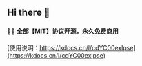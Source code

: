 ## Hi there 👋

#### 🙋‍♀️ 全部【MIT】协议开源，永久免费商用

[使用说明：https://kdocs.cn/l/cdYC00exlpse](https://kdocs.cn/l/cdYC00exlpse)
